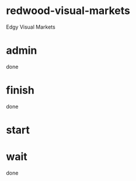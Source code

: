 # redwood-visual-markets
Edgy Visual Markets

admin
=====
done

finish
=====
done

start
=====

wait
=====
done
